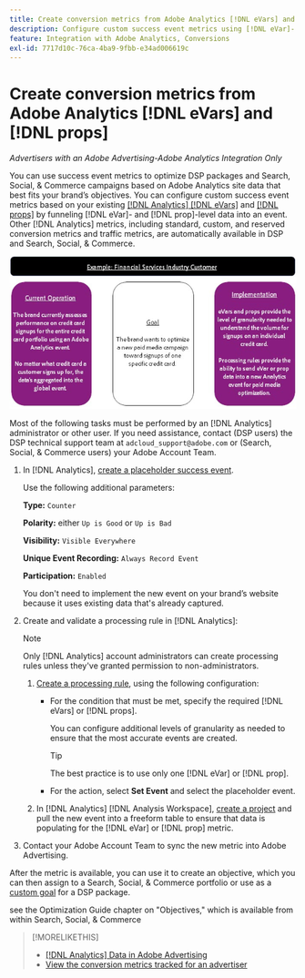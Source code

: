 ```yaml
---
title: Create conversion metrics from Adobe Analytics [!DNL eVars] and props
description: Configure custom success event metrics using [!DNL eVar]- and [!DNL prop]-level data.
feature: Integration with Adobe Analytics, Conversions
exl-id: 7717d10c-76ca-4ba9-9fbb-e34ad006619c
---
```

# Create conversion metrics from Adobe Analytics [!DNL eVars] and [!DNL props]

*Advertisers with an Adobe Advertising-Adobe Analytics Integration Only*

You can use success event metrics to optimize DSP packages and Search, Social, & Commerce campaigns based on Adobe Analytics site data that best fits your brand’s objectives. You can configure custom success event metrics based on your existing [ [!DNL Analytics] [!DNL eVars]](https://experienceleague.adobe.com/docs/analytics/components/dimensions/evar.html) and [ [!DNL props]](https://experienceleague.adobe.com/docs/analytics/components/dimensions/prop.html) by funneling [!DNL eVar]- and [!DNL prop]-level data into an event. Other [!DNL Analytics] metrics, including standard, custom, and reserved conversion metrics and traffic metrics, are automatically available in DSP and Search, Social, & Commerce.

![Usage example](/help/integrations/assets/a4adc-conversion-evar-example.jpg "Usage example")

Most of the following tasks must be performed by an [!DNL Analytics] administrator or other user. If you need assistance, contact (DSP users) the DSP technical support team at `adcloud_support@adobe.com` or (Search, Social, & Commerce users) your Adobe Account Team.

1. In [!DNL Analytics], [create a placeholder success event](https://experienceleague.adobe.com/en/docs/analytics/admin/admin-tools/manage-report-suites/edit-report-suite/conversion-variables/success-event).

   Use the following additional parameters:
   
   **Type:** `Counter`

   **Polarity:**  either `Up is Good` or `Up is Bad`

   **Visibility:** `Visible Everywhere`

   **Unique Event Recording:** `Always Record Event`

   **Participation:** `Enabled`

   You don't need to implement the new event on your brand’s website because it uses existing data that's already captured.

1. Create and validate a processing rule in [!DNL Analytics]:

   >[!NOTE]
   >
   >Only [!DNL Analytics] account administrators can create processing rules unless they've granted permission to non-administrators.

   1. [Create a processing rule](https://experienceleague.adobe.com/docs/analytics/admin/admin-tools/manage-report-suites/edit-report-suite/report-suite-general/c-processing-rules/c-processing-rules-configuration/t-processing-rules.html?lang=en), using the following configuration:

      * For the condition that must be met, specify the required [!DNL eVars] or [!DNL props].
      
        You can configure additional levels of granularity as needed to ensure that the most accurate events are created.
        
        >[!TIP]
        >
        >The best practice is to use only one [!DNL eVar] or [!DNL prop].
     
      * For the action, select **Set Event** and select the placeholder event.

   1. In [!DNL Analytics] [!DNL Analysis Workspace], [create a project](https://experienceleague.adobe.com/docs/analytics/analyze/analysis-workspace/home.html) and pull the new event into a freeform table to ensure that data is populating for the [!DNL eVar] or [!DNL prop] metric. 

1.  Contact your Adobe Account Team to sync the new metric into Adobe Advertising.

After the metric is available, you can use it to create an objective, which you can then assign to a Search, Social, & Commerce portfolio or use as a [custom goal](/help/dsp/optimization/custom-goal.md) for a DSP package.

see the Optimization Guide chapter on "Objectives," which is available from within Search, Social, & Commerce

>[!MORELIKETHIS]
>
>* [[!DNL Analytics] Data in Adobe Advertising](/help/integrations/analytics/analytics-data-in-advertising.md)
>* [View the conversion metrics tracked for an advertiser](/help/search-social-commerce/admin/conversion-metrics/conversion-metric-view-tracked.md)
